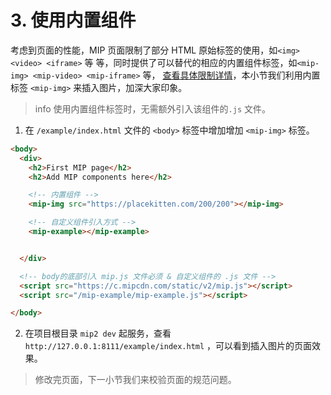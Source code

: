 # 3. 使用内置组件

考虑到页面的性能，MIP 页面限制了部分 HTML 原始标签的使用，如`<img> <video> <iframe>` 等 等，同时提供了可以替代的相应的内置组件标签，如`<mip-img> <mip-video> <mip-iframe>` 等， [查看具体限制详情](../../guide/mip-standard/mip-html-spec.md)，本小节我们利用内置标签 `<mip-img>` 来插入图片，加深大家印象。

  >info 使用内置组件标签时，无需额外引入该组件的`.js` 文件。


1. 在 `/example/index.html` 文件的 `<body>` 标签中增加增加 `<mip-img>` 标签。

  ``` html
  <body>
    <div>
      <h2>First MIP page</h2>
      <h2>Add MIP components here</h2>

      <!-- 内置组件 -->
      <mip-img src="https://placekitten.com/200/200"></mip-img>

      <!-- 自定义组件引入方式 -->
      <mip-example></mip-example>


    </div>

    <!-- body的底部引入 mip.js 文件必须 & 自定义组件的 .js 文件 -->
    <script src="https://c.mipcdn.com/static/v2/mip.js"></script>
    <script src="/mip-example/mip-example.js"></script>

  </body>
  ```

2. 在项目根目录 `mip2 dev` 起服务，查看 `http://127.0.0.1:8111/example/index.html` ，可以看到插入图片的页面效果。


> 修改完页面，下一小节我们来校验页面的规范问题。

